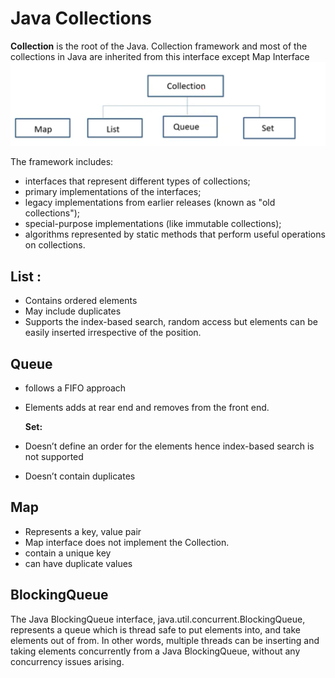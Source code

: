 # Java Collections

**Collection** is the root of the Java. Collection framework and most of the collections in Java are inherited from this interface except Map Interface ![Collection](../../.gitbook/assets/Collection.png)

The framework includes:

* interfaces that represent different types of collections; 
* primary implementations of the interfaces; 
* legacy implementations from earlier releases \(known as "old collections"\);
* special-purpose implementations \(like immutable collections\); 
* algorithms represented by static methods that perform useful operations on collections. 

## List :

* Contains ordered elements
* May include duplicates
* Supports the index-based search, random access but elements can be easily inserted irrespective of the position.

## Queue

* follows a FIFO approach
* Elements adds at rear end and removes from the front end.

  **Set:**

* Doesn’t define an order for the elements hence index-based search is not supported
* Doesn’t contain duplicates

## Map

* Represents a key, value pair
* Map interface does not implement the Collection.
* contain a unique key
* can have duplicate values

## BlockingQueue

The Java BlockingQueue interface, java.util.concurrent.BlockingQueue, represents a queue which is thread safe to put elements into, and take elements out of from. In other words, multiple threads can be inserting and taking elements concurrently from a Java BlockingQueue, without any concurrency issues arising.

